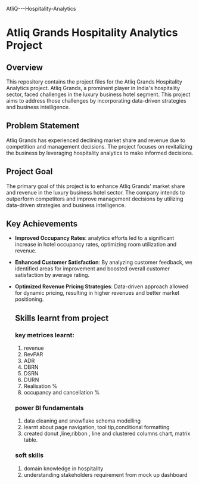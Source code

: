  AtliQ---Hospitality-Analytics

# Atliq Grands Hospitality Analytics Project

## Overview

This repository contains the project files for the Atliq Grands Hospitality Analytics project. Atliq Grands, a prominent player in India's hospitality sector, faced challenges in the luxury business hotel segment. This project aims to address those challenges by incorporating data-driven strategies and business intelligence.

## Problem Statement

Atliq Grands has experienced declining market share and revenue due to competition and management decisions. The project focuses on revitalizing the business by leveraging hospitality analytics to make informed decisions.

## Project Goal

The primary goal of this project is to enhance Atliq Grands' market share and revenue in the luxury business hotel sector. The company intends to outperform competitors and improve management decisions by utilizing data-driven strategies and business intelligence.

## Key Achievements

- **Improved Occupancy Rates**: analytics efforts led to a significant increase in hotel occupancy rates, optimizing room utilization and revenue.

- **Enhanced Customer Satisfaction**: By analyzing customer feedback, we identified areas for improvement and boosted overall customer satisfaction by average rating.

- **Optimized Revenue Pricing Strategies**: Data-driven approach allowed for dynamic pricing, resulting in higher revenues and better market positioning.
  ##  Skills learnt from project
  ### key metrices learnt:
  1. revenue
  2. RevPAR
  3. ADR
  4. DBRN
  5. DSRN
  6. DURN
  7. Realisation %
  8. occupancy and cancellation %
  ### power BI fundamentals
  1. data cleaning and snowflake schema modelling
  2. learnt about page navigation, tool tip,conditional formatting
  3. created donut ,line,ribbon , line and clustered columns chart, matrix table.
  ### soft skills
  1. domain knowledge in hospitality
  2. understanding stakeholders requirement from mock up dashboard 



